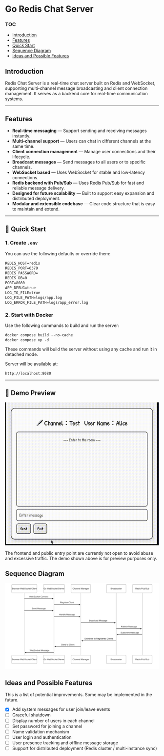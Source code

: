 
# Go Redis Chat Server
### TOC

- [Introduction](#introduction)
- [Features](#features)
- [Quick Start](#-quick-start)
- [Sequence Diagram](#sequence-diagram)
- [Ideas and Possible Features](#ideas-and-possible-features)



## Introduction

Redis Chat Server is a real-time chat server built on Redis and WebSocket, supporting multi-channel message broadcasting and client connection management. It serves as a backend core for real-time communication systems.

---

## Features

- **Real-time messaging** — Support sending and receiving messages instantly.  
- **Multi-channel support** — Users can chat in different channels at the same time.  
- **Client connection management** — Manage user connections and their lifecycle.  
- **Broadcast messages** — Send messages to all users or to specific channels.  
- **WebSocket based** — Uses WebSocket for stable and low-latency connections.  
- **Redis backend with Pub/Sub** — Uses Redis Pub/Sub for fast and reliable message delivery.  
- **Designed for future scalability** — Built to support easy expansion and distributed deployment.  
- **Modular and extensible codebase** — Clear code structure that is easy to maintain and extend.  

---

## 🚀 Quick Start

### 1. Create `.env`

You can use the following defaults or override them:

```env
REDIS_HOST=redis
REDIS_PORT=6379
REDIS_PASSWORD=
REDIS_DB=0
PORT=8080
APP_DEBUG=true
LOG_TO_FILE=true
LOG_FILE_PATH=logs/app.log
LOG_ERROR_FILE_PATH=logs/app_error.log
```

### 2. Start with Docker

Use the following commands to build and run the server:

```docker
docker compose build --no-cache
docker compose up -d
```
These commands will build the server without using any cache and run it in detached mode.

Server will be available at:
```localhost
http://localhost:8080
```

---
## 🚀 Demo Preview
<img src="https://github.com/Soyuen/picture/blob/main/demo.gif?raw=true" alt="consent_screen" width="600"/>

The frontend and public entry point are currently not open to avoid abuse and excessive traffic.  The demo shown above is for preview purposes only.

## Sequence Diagram
<img src="https://github.com/Soyuen/picture/blob/main/SequenceDiagram.png?raw=true" alt="consent_screen" width="600"/>


## Ideas and Possible Features

This is a list of potential improvements. Some may be implemented in the future.

- [x] Add system messages for user join/leave events
- [ ] Graceful shutdown
- [ ] Display number of users in each channel
- [ ] Set password for joining a channel
- [ ] Name validation mechanism  
- [ ] User login and authentication  
- [ ] User presence tracking and offline message storage  
- [ ] Support for distributed deployment (Redis cluster / multi-instance sync)
